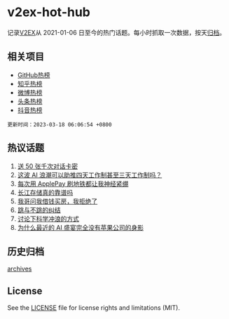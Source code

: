 # v2ex-hot-hub

 记录[V2EX](https://www.v2ex.com/)从 2021-01-06 日至今的热门话题。每小时抓取一次数据，按天[归档](archives)。
 
 ## 相关项目

- [GitHub热榜](https://github.com/lonnyzhang423/github-hot-hub)
- [知乎热榜](https://github.com/lonnyzhang423/zhihu-hot-hub)
- [微博热榜](https://github.com/lonnyzhang423/weibo-hot-hub)
- [头条热榜](https://github.com/lonnyzhang423/toutiao-hot-hub)
- [抖音热榜](https://github.com/lonnyzhang423/douyin-hot-hub)


 `更新时间：2023-03-18 06:06:54 +0800`

## 热议话题

1. [送 50 张千次对话卡密](https://www.v2ex.com/t/924713)
1. [这波 AI 浪潮可以助推四天工作制甚至三天工作制吗？](https://www.v2ex.com/t/924810)
1. [每次用 ApplePay 刷地铁都让我神经紧绷](https://www.v2ex.com/t/924739)
1. [长江存储真的靠谱吗](https://www.v2ex.com/t/924773)
1. [我哥问我借钱买房，我拒绝了](https://www.v2ex.com/t/924735)
1. [跳与不跳的纠结](https://www.v2ex.com/t/924777)
1. [讨论下科学冲浪的方式](https://www.v2ex.com/t/924791)
1. [为什么最近的 AI 盛宴完全没有苹果公司的身影](https://www.v2ex.com/t/924794)

## 历史归档

[archives](archives)

## License

See the [LICENSE](LICENSE) file for license rights and limitations (MIT).
